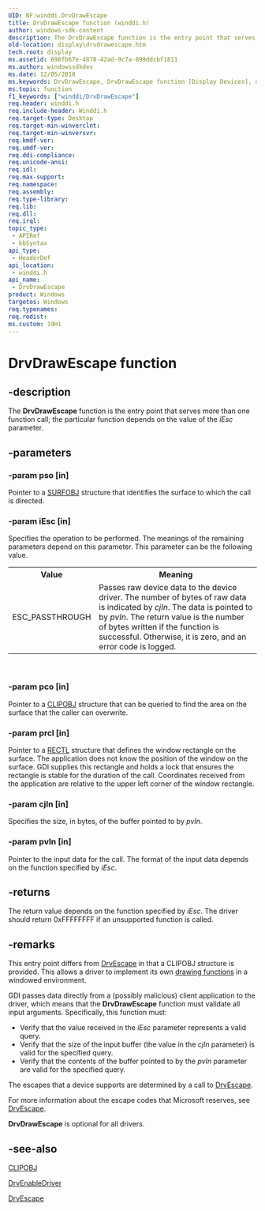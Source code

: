 ```yaml
---
UID: NF:winddi.DrvDrawEscape
title: DrvDrawEscape function (winddi.h)
author: windows-sdk-content
description: The DrvDrawEscape function is the entry point that serves more than one function call; the particular function depends on the value of the iEsc parameter.
old-location: display\drvdrawescape.htm
tech.root: display
ms.assetid: 698fb67e-4878-42ad-9c7a-899ddcbf1811
ms.author: windowssdkdev
ms.date: 12/05/2018
ms.keywords: DrvDrawEscape, DrvDrawEscape function [Display Devices], ddifncs_d3db71f3-aafb-4718-a98f-4ef5d30a6b50.xml, display.drvdrawescape, winddi/DrvDrawEscape
ms.topic: function
f1_keywords: ["winddi/DrvDrawEscape"]
req.header: winddi.h
req.include-header: Winddi.h
req.target-type: Desktop
req.target-min-winverclnt: 
req.target-min-winversvr: 
req.kmdf-ver: 
req.umdf-ver: 
req.ddi-compliance: 
req.unicode-ansi: 
req.idl: 
req.max-support: 
req.namespace: 
req.assembly: 
req.type-library: 
req.lib: 
req.dll: 
req.irql: 
topic_type:
 - APIRef
 - kbSyntax
api_type:
 - HeaderDef
api_location:
 - winddi.h
api_name:
 - DrvDrawEscape
product: Windows
targetos: Windows
req.typenames: 
req.redist: 
ms.custom: 19H1
---
```


# DrvDrawEscape function


## -description


The <b>DrvDrawEscape</b> function is the entry point that serves more than one function call; the particular function depends on the value of the <i>iEsc</i> parameter. 


## -parameters




### -param pso [in]

Pointer to a <a href="https://docs.microsoft.com/windows/desktop/api/winddi/ns-winddi-_surfobj">SURFOBJ</a> structure that identifies the surface to which the call is directed.


### -param iEsc [in]

Specifies the operation to be performed. The meanings of the remaining parameters depend on this parameter. This parameter can be the following value. 

<table>
<tr>
<th>Value</th>
<th>Meaning</th>
</tr>
<tr>
<td>
ESC_PASSTHROUGH

</td>
<td>
Passes raw device data to the device driver. The number of bytes of raw data is indicated by <i>cjIn</i>. The data is pointed to by <i>pvIn</i>. The return value is the number of bytes written if the function is successful. Otherwise, it is zero, and an error code is logged.

</td>
</tr>
</table>
 


### -param pco [in]

Pointer to a <a href="https://docs.microsoft.com/windows/desktop/api/winddi/ns-winddi-_clipobj">CLIPOBJ</a> structure that can be queried to find the area on the surface that the caller can overwrite.


### -param prcl [in]

Pointer to a <a href="https://docs.microsoft.com/windows/desktop/api/windef/ns-windef-_rectl">RECTL</a> structure that defines the window rectangle on the surface. The application does not know the position of the window on the surface. GDI supplies this rectangle and holds a lock that ensures the rectangle is stable for the duration of the call. Coordinates received from the application are relative to the upper left corner of the window rectangle.


### -param cjIn [in]

Specifies the size, in bytes, of the buffer pointed to by <i>pvIn</i>.


### -param pvIn [in]

Pointer to the input data for the call. The format of the input data depends on the function specified by <i>iEsc</i>.


## -returns



The return value depends on the function specified by <i>iEsc</i>. The driver should return 0xFFFFFFFF if an unsupported function is called.




## -remarks



This entry point differs from <a href="https://docs.microsoft.com/windows/desktop/api/winddi/nf-winddi-drvescape">DrvEscape</a> in that a CLIPOBJ structure is provided. This allows a driver to implement its own <a href="https://docs.microsoft.com/windows-hardware/drivers/display/optional-display-driver-functions">drawing functions</a> in a windowed environment.

GDI passes data directly from a (possibly malicious) client application to the driver, which means that the <b>DrvDrawEscape</b> function must validate all input arguments. Specifically, this function must:

<ul>
<li>
Verify that the value received in the <i>iEsc</i> parameter represents a valid query.

</li>
<li>
Verify that the size of the input buffer (the value in the <i>cjIn</i> parameter) is valid for the specified query. 

</li>
<li>
Verify that the contents of the buffer pointed to by the <i>pvIn</i> parameter are valid for the specified query.

</li>
</ul>
The escapes that a device supports are determined by a call to <a href="https://docs.microsoft.com/windows/desktop/api/winddi/nf-winddi-drvescape">DrvEscape</a>.

For more information about the escape codes that Microsoft reserves, see <a href="https://docs.microsoft.com/windows/desktop/api/winddi/nf-winddi-drvescape">DrvEscape</a>.

<b>DrvDrawEscape</b> is optional for all drivers.




## -see-also




<a href="https://docs.microsoft.com/windows/desktop/api/winddi/ns-winddi-_clipobj">CLIPOBJ</a>



<a href="https://docs.microsoft.com/windows/desktop/api/winddi/nf-winddi-drvenabledriver">DrvEnableDriver</a>



<a href="https://docs.microsoft.com/windows/desktop/api/winddi/nf-winddi-drvescape">DrvEscape</a>
 

 

